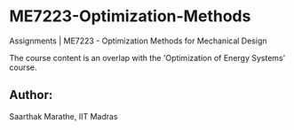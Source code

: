 # ME7223-Optimization-Methods

Assignments | ME7223 - Optimization Methods for Mechanical Design 

The course content is an overlap with the 'Optimization of Energy Systems' course.

## Author:

Saarthak Marathe,
IIT Madras
